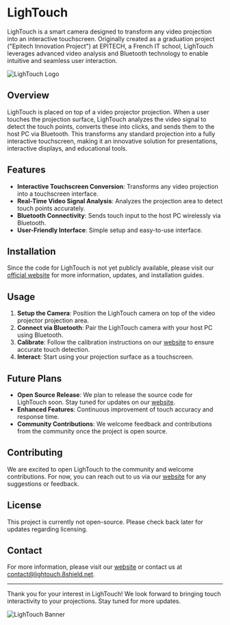 # LighTouch

LighTouch is a smart camera designed to transform any video projection into an interactive touchscreen. Originally created as a graduation project ("Epitech Innovation Project") at EPITECH, a French IT school, LighTouch leverages advanced video analysis and Bluetooth technology to enable intuitive and seamless user interaction.

![LighTouch Logo](https://lightouchorg.github.io/img/logo.png)

## Overview

LighTouch is placed on top of a video projector projection. When a user touches the projection surface, LighTouch analyzes the video signal to detect the touch points, converts these into clicks, and sends them to the host PC via Bluetooth. This transforms any standard projection into a fully interactive touchscreen, making it an innovative solution for presentations, interactive displays, and educational tools.

## Features

- **Interactive Touchscreen Conversion**: Transforms any video projection into a touchscreen interface.
- **Real-Time Video Signal Analysis**: Analyzes the projection area to detect touch points accurately.
- **Bluetooth Connectivity**: Sends touch input to the host PC wirelessly via Bluetooth.
- **User-Friendly Interface**: Simple setup and easy-to-use interface.

## Installation

Since the code for LighTouch is not yet publicly available, please visit our [official website](https://lightouchorg.github.io) for more information, updates, and installation guides.

## Usage

1. **Setup the Camera**: Position the LighTouch camera on top of the video projector projection area.
2. **Connect via Bluetooth**: Pair the LighTouch camera with your host PC using Bluetooth.
3. **Calibrate**: Follow the calibration instructions on our [website](https://lightouchorg.github.io) to ensure accurate touch detection.
4. **Interact**: Start using your projection surface as a touchscreen.

## Future Plans

- **Open Source Release**: We plan to release the source code for LighTouch soon. Stay tuned for updates on our [website](https://lightouchorg.github.io).
- **Enhanced Features**: Continuous improvement of touch accuracy and response time.
- **Community Contributions**: We welcome feedback and contributions from the community once the project is open source.

## Contributing

We are excited to open LighTouch to the community and welcome contributions. For now, you can reach out to us via our [website](https://lightouchorg.github.io) for any suggestions or feedback.

## License

This project is currently not open-source. Please check back later for updates regarding licensing.

## Contact

For more information, please visit our [website](https://lightouchorg.github.io) or contact us at [contact@lightouch.8shield.net](mailto:contact@lightouch.8shield.net).

---

Thank you for your interest in LighTouch! We look forward to bringing touch interactivity to your projections. Stay tuned for more updates.

![LighTouch Banner](https://lightouchorg.github.io/img/banner.png)
